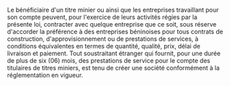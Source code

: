 Le bénéficiaire d'un titre minier ou ainsi que les
entreprises travaillant pour son compte peuvent, pour l'exercice de
leurs activités régies par la présente loi, contracter avec quelque
entreprise que ce soit, sous réserve d'accorder la préférence à des
entreprises béninoises pour tous contrats de construction,
d'approvisionnement ou de prestations de services, à conditions
équivalentes en termes de quantité, qualité, prix, délai de livraison et
paiement.
Tout soustraitant étranger qui fournit, pour une durée de plus de six
(06) mois, des prestations de service pour le compte des titulaires de
titres miniers, est tenu de créer une société conformément à la
réglementation en vigueur.